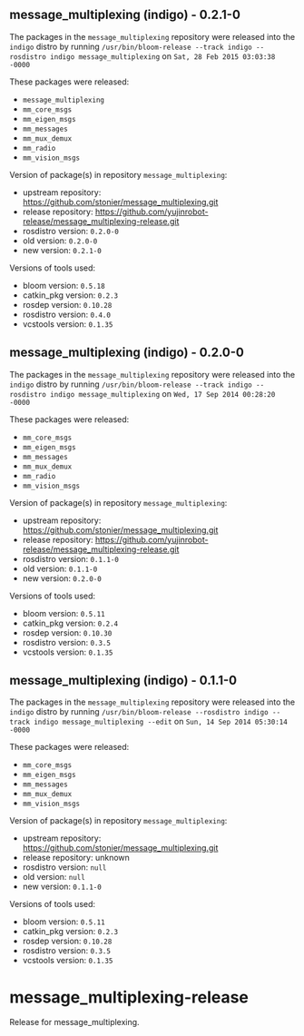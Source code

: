 ## message_multiplexing (indigo) - 0.2.1-0

The packages in the `message_multiplexing` repository were released into the `indigo` distro by running `/usr/bin/bloom-release --track indigo --rosdistro indigo message_multiplexing` on `Sat, 28 Feb 2015 03:03:38 -0000`

These packages were released:
- `message_multiplexing`
- `mm_core_msgs`
- `mm_eigen_msgs`
- `mm_messages`
- `mm_mux_demux`
- `mm_radio`
- `mm_vision_msgs`

Version of package(s) in repository `message_multiplexing`:
- upstream repository: https://github.com/stonier/message_multiplexing.git
- release repository: https://github.com/yujinrobot-release/message_multiplexing-release.git
- rosdistro version: `0.2.0-0`
- old version: `0.2.0-0`
- new version: `0.2.1-0`

Versions of tools used:
- bloom version: `0.5.18`
- catkin_pkg version: `0.2.3`
- rosdep version: `0.10.28`
- rosdistro version: `0.4.0`
- vcstools version: `0.1.35`


## message_multiplexing (indigo) - 0.2.0-0

The packages in the `message_multiplexing` repository were released into the `indigo` distro by running `/usr/bin/bloom-release --track indigo --rosdistro indigo message_multiplexing` on `Wed, 17 Sep 2014 00:28:20 -0000`

These packages were released:
- `mm_core_msgs`
- `mm_eigen_msgs`
- `mm_messages`
- `mm_mux_demux`
- `mm_radio`
- `mm_vision_msgs`

Version of package(s) in repository `message_multiplexing`:
- upstream repository: https://github.com/stonier/message_multiplexing.git
- release repository: https://github.com/yujinrobot-release/message_multiplexing-release.git
- rosdistro version: `0.1.1-0`
- old version: `0.1.1-0`
- new version: `0.2.0-0`

Versions of tools used:
- bloom version: `0.5.11`
- catkin_pkg version: `0.2.4`
- rosdep version: `0.10.30`
- rosdistro version: `0.3.5`
- vcstools version: `0.1.35`


## message_multiplexing (indigo) - 0.1.1-0

The packages in the `message_multiplexing` repository were released into the `indigo` distro by running `/usr/bin/bloom-release --rosdistro indigo --track indigo message_multiplexing --edit` on `Sun, 14 Sep 2014 05:30:14 -0000`

These packages were released:
- `mm_core_msgs`
- `mm_eigen_msgs`
- `mm_messages`
- `mm_mux_demux`
- `mm_vision_msgs`

Version of package(s) in repository `message_multiplexing`:
- upstream repository: https://github.com/stonier/message_multiplexing.git
- release repository: unknown
- rosdistro version: `null`
- old version: `null`
- new version: `0.1.1-0`

Versions of tools used:
- bloom version: `0.5.11`
- catkin_pkg version: `0.2.3`
- rosdep version: `0.10.28`
- rosdistro version: `0.3.5`
- vcstools version: `0.1.35`


message_multiplexing-release
============================

Release for message_multiplexing.
